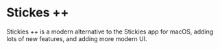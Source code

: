 # Stickes ++

Stickies ++ is a modern alternative to the Stickies app for macOS, adding lots of new features, and adding more modern UI.